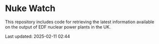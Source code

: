 # Nuke Watch

This repository includes code for retrieving the latest information available on the output of EDF nuclear power plants in the UK.

Last updated: 2025-02-11 02:44